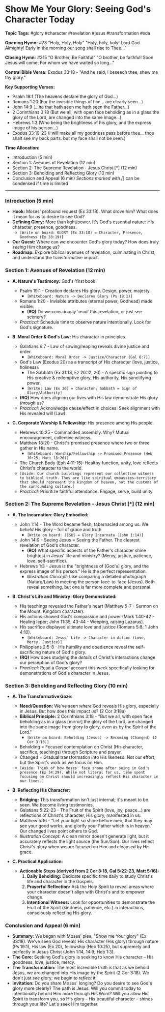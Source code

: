 # Show Me Your Glory: Seeing God's Character Today

**Topic Tags:** #glory #character #revelation #jesus #transformation #sda

**Opening Hymn:** #73 "Holy, Holy, Holy"
"Holy, holy, holy! Lord God Almighty! Early in the morning our song shall rise to Thee..."

**Closing Hymn:** #315 "O Brother, Be Faithful"
"O brother, be faithful! Soon Jesus will come, For whom we have waited so long..."

**Central Bible Verse:** Exodus 33:18 - "And he said, I beseech thee, shew me thy glory."

**Key Supporting Verses:**
*   Psalm 19:1 (The heavens declare the glory of God...)
*   Romans 1:20 (For the invisible things of him... are clearly seen...)
*   John 14:9 (...he that hath seen me hath seen the Father...)
*   2 Corinthians 3:18 (But we all, with open face beholding as in a glass the glory of the Lord, are changed into the same image...)
*   Hebrews 1:3 (Who being the brightness of his glory, and the express image of his person...)
*   Exodus 33:19-23 (I will make all my goodness pass before thee... thou shalt see my back parts: but my face shall not be seen.)

**Time Allocation:**
- Introduction (5 min)
- Section 1: Avenues of Revelation (12 min)
- Section 2: The Supreme Revelation - Jesus Christ [*] (12 min)
- Section 3: Beholding and Reflecting Glory (10 min)
- Conclusion and Appeal (6 min)
*Sections marked with [*] can be condensed if time is limited

---

### Introduction (5 min)

-   **Hook:** Moses' profound request (Ex 33:18). What drove him? What does it mean for *us* to desire to see God?
-   **Defining Glory:** More than light/power. It's God's essential nature: His character, presence, goodness.
    -   `[Write on board: GLORY (Ex 33:18) = Character, Presence, Goodness (Ex 33:19)]`
-   **Our Quest:** Where can we encounter God's glory today? How does truly *seeing* Him change us?
-   **Roadmap:** Explore biblical avenues of revelation, culminating in Christ, and understand the transformative impact.

### Section 1: Avenues of Revelation (12 min)

-   **A. Nature's Testimony:** God's 'first book'.
    -   Psalm 19:1 - Creation declares His glory. Design, power, majesty.
        -   `[Whiteboard: Nature -> Declares Glory (Ps 19:1)]`
    -   Romans 1:20 - Invisible attributes (eternal power, Godhead) made visible.
        -   **(RQ)** Do we consciously 'read' this revelation, or just see scenery?
    -   *Practical:* Schedule time to observe nature intentionally. Look for God's signature.

-   **B. Moral Order & God's Law:** His character in principles.
    -   Galatians 6:7 - Law of sowing/reaping reveals divine justice and order.
        -   `[Whiteboard: Moral Order -> Justice/Character (Gal 6:7)]`
    -   God's Law (Exodus 20) as a transcript of His character (love, justice, holiness).
        -   The Sabbath (Ex 31:13, Ez 20:12, 20) - A specific sign pointing to His creative & redemptive glory, His authority, His sanctifying power.
        -   `[Write: Law (Ex 20) = Character; Sabbath = Sign of Glory/Authority]`
    -   **(RQ)** How does aligning our lives with His law demonstrate His glory *through* us?
    -   *Practical:* Acknowledge cause/effect in choices. Seek alignment with His revealed will (Law).

-   **C. Corporate Worship & Fellowship:** His presence among His people.
    -   Hebrews 10:25 - Commanded assembly. Why? Mutual encouragement, collective witness.
    -   Matthew 18:20 - Christ's promised presence where two or three gather in His name.
        -   `[Whiteboard: Worship/Fellowship -> Promised Presence (Heb 10:25; Matt 18:20)]`
    -   The Church Body (Eph 4:11-16): Healthy function, unity, love reflects Christ's character to the world.
    -   `[Aside: Our church buildings represent our collective witness to biblical truth. They are like spiritual embassies—territory that should represent the kingdom of heaven, not the customs of the surrounding culture.]`
    -   *Practical:* Prioritize faithful attendance. Engage, serve, build unity.

### Section 2: The Supreme Revelation - Jesus Christ [*] (12 min)

-   **A. The Incarnation: Glory Embodied:**
    -   John 1:14 - The Word became flesh, tabernacled among us. We *beheld* His glory – full of grace and truth.
        -   `[Write on board: JESUS = Glory Incarnate (John 1:14)]`
    -   John 14:9 - Seeing Jesus = Seeing the Father. The clearest revelation of God's character.
        -   **(RQ)** What specific aspects of the Father's character shine brightest in Jesus' life and ministry? (Mercy, justice, patience, love, self-sacrifice).
    -   Hebrews 1:3 - Jesus is the "brightness of [God's] glory, and the express image of his person." He is the perfect representation.
        -   *Illustration Concept:* Like comparing a detailed photograph (Nature/Law) to meeting the person face-to-face (Jesus). Both reveal something, but one is far more complete and personal.

-   **B. Christ's Life and Ministry: Glory Demonstrated:**
    -   His teachings revealed the Father's heart (Matthew 5-7 - Sermon on the Mount: Kingdom character).
    -   His actions showed God's compassion and power (Mark 1:40-42 - Healing leper; John 11:35, 43-44 - Weeping, raising Lazarus).
    -   His sacrifice displayed ultimate love and justice (Romans 5:8; 1 John 4:10).
        -   `[Whiteboard: Jesus' Life -> Character in Action (Love, Mercy, Justice)]`
    -   Philippians 2:5-8 - His humility and obedience reveal the self-sacrificing nature of God's glory.
    -   **(RQ)** How does studying the *details* of Christ's interactions change our perception of God's glory?
    -   *Practical:* Read a Gospel account this week specifically looking for demonstrations of God's character in Jesus.

### Section 3: Beholding and Reflecting Glory (10 min)

-   **A. The Transformative Gaze:**
    -   **Need/Question:** We've seen *where* God reveals His glory, especially in Jesus. But how does this impact *us*? (2 Cor 3:18a)
    -   **Biblical Principle:** 2 Corinthians 3:18 - "But we all, with open face beholding as in a glass [mirror] the glory of the Lord, are changed into the same image from glory to glory, even as by the Spirit of the Lord."
        -   `[Write on board: Beholding (Jesus) -> Becoming (Changed) (2 Cor 3:18)]`
    -   Beholding = Focused contemplation on Christ (His character, sacrifice, teachings) through Scripture and prayer.
    -   Changed = Gradual transformation into His likeness. Not our effort, but the Spirit's work as we focus on Him.
    -   `[Aside: Think of how Moses' face shone after being in God's presence (Ex 34:29). While not literal for us, time spent focusing on Christ should increasingly reflect His character in our lives.]`

-   **B. Reflecting His Character:**
    -   **Bridging:** This transformation isn't just internal; it's meant to be seen. We become living testimonies.
    -   Galatians 5:22-23 - The Fruit of the Spirit (love, joy, peace...) are reflections of Christ's character, His glory, manifested in us.
    -   Matthew 5:16 - "Let your light so shine before men, that they may see your good works, and glorify your Father which is in heaven." Our changed lives point others to God.
    -   *Illustration Concept:* A clean mirror doesn't generate light, but it accurately reflects the light source (the Sun/Son). Our lives reflect Christ's glory when we are focused on Him and cleansed by His grace.

-   **C. Practical Application:**
    -   **Actionable Steps (derived from 2 Cor 3:18, Gal 5:22-23, Matt 5:16):**
        1.  **Daily Beholding:** Dedicate specific time daily to study Christ's life and character in the Gospels.
        2.  **Prayerful Reflection:** Ask the Holy Spirit to reveal areas where your character doesn't align with Christ's and to empower change.
        3.  **Intentional Witness:** Look for opportunities to demonstrate the Fruit of the Spirit (kindness, patience, etc.) in interactions, consciously reflecting His glory.

### Conclusion and Appeal (6 min)

-   **Summary:** We began with Moses' plea, "Show me Your glory" (Ex 33:18). We've seen God reveals His character (His glory) through nature (Ps 19:1), His law (Ex 20), fellowship (Heb 10:25), but supremely and perfectly in Jesus Christ (John 1:14, 14:9; Heb 1:3).
-   **The Core:** Seeking God's glory is seeking to know His character – His goodness, love, justice, mercy.
-   **The Transformation:** The most incredible truth is that as we behold Jesus, we are changed into His image by the Spirit (2 Cor 3:18). We don't just *see* glory; we begin to *reflect* it.
-   **Invitation:** Do you share Moses' longing? Do you desire to see God's glory more clearly? The path is Jesus. Will you commit today to intentionally behold Him more through His Word? Will you allow His Spirit to transform you, so His glory – His beautiful character – shines through your life? Let's seek Him together.